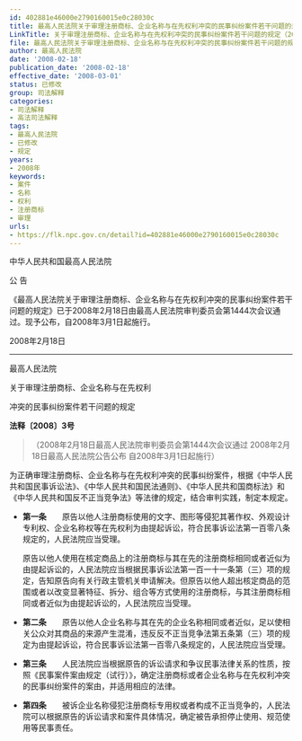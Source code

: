 ```yaml
---
id: 402881e46000e2790160015e0c28030c
title: 最高人民法院关于审理注册商标、企业名称与在先权利冲突的民事纠纷案件若干问题的规定
LinkTitle: 关于审理注册商标、企业名称与在先权利冲突的民事纠纷案件若干问题的规定（2008）
file: 最高人民法院关于审理注册商标、企业名称与在先权利冲突的民事纠纷案件若干问题的规定_20080218_402881e46000e2790160015e0c28030c.docx
author: 最高人民法院
date: '2008-02-18'
publication_date: '2008-02-18'
effective_date: '2008-03-01'
status: 已修改
group: 司法解释
categories:
- 司法解释
- 高法司法解释
tags:
- 最高人民法院
- 已修改
- 规定
years:
- 2008年
keywords:
- 案件
- 名称
- 权利
- 注册商标
- 审理
urls:
- https://flk.npc.gov.cn/detail?id=402881e46000e2790160015e0c28030c
---
```


中华人民共和国最高人民法院

公 告

《最高人民法院关于审理注册商标、企业名称与在先权利冲突的民事纠纷案件若干问题的规定》已于2008年2月18日由最高人民法院审判委员会第1444次会议通过。现予公布，自2008年3月1日起施行。

2008年2月18日

---

最高人民法院

关于审理注册商标、企业名称与在先权利

冲突的民事纠纷案件若干问题的规定

**法释〔2008〕3号**

> （2008年2月18日最高人民法院审判委员会第1444次会议通过 2008年2月18日最高人民法院公告公布 自2008年3月1日起施行）

为正确审理注册商标、企业名称与在先权利冲突的民事纠纷案件，根据《中华人民共和国民事诉讼法》、《中华人民共和国民法通则》、《中华人民共和国商标法》和《中华人民共和国反不正当竞争法》等法律的规定，结合审判实践，制定本规定。

- **第一条**　　原告以他人注册商标使用的文字、图形等侵犯其著作权、外观设计专利权、企业名称权等在先权利为由提起诉讼，符合民事诉讼法第一百零八条规定的，人民法院应当受理。

  原告以他人使用在核定商品上的注册商标与其在先的注册商标相同或者近似为由提起诉讼的，人民法院应当根据民事诉讼法第一百一十一条第（三）项的规定，告知原告向有关行政主管机关申请解决。但原告以他人超出核定商品的范围或者以改变显著特征、拆分、组合等方式使用的注册商标，与其注册商标相同或者近似为由提起诉讼的，人民法院应当受理。

- **第二条**　　原告以他人企业名称与其在先的企业名称相同或者近似，足以使相关公众对其商品的来源产生混淆，违反反不正当竞争法第五条第（三）项的规定为由提起诉讼，符合民事诉讼法第一百零八条规定的，人民法院应当受理。

- **第三条**　　人民法院应当根据原告的诉讼请求和争议民事法律关系的性质，按照《民事案件案由规定（试行）》，确定注册商标或者企业名称与在先权利冲突的民事纠纷案件的案由，并适用相应的法律。

- **第四条**　　被诉企业名称侵犯注册商标专用权或者构成不正当竞争的，人民法院可以根据原告的诉讼请求和案件具体情况，确定被告承担停止使用、规范使用等民事责任。
